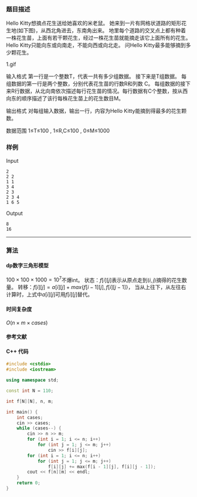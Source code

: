 ### 题目描述

Hello Kitty想摘点花生送给她喜欢的米老鼠。
她来到一片有网格状道路的矩形花生地(如下图)，从西北角进去，东南角出来。
地里每个道路的交叉点上都有种着一株花生苗，上面有若干颗花生，经过一株花生苗就能摘走该它上面所有的花生。
Hello Kitty只能向东或向南走，不能向西或向北走。
问Hello Kitty最多能够摘到多少颗花生。

1.gif

输入格式
第一行是一个整数T，代表一共有多少组数据。
接下来是T组数据。
每组数据的第一行是两个整数，分别代表花生苗的行数R和列数 C。
每组数据的接下来R行数据，从北向南依次描述每行花生苗的情况。每行数据有C个整数，按从西向东的顺序描述了该行每株花生苗上的花生数目M。

输出格式
对每组输入数据，输出一行，内容为Hello Kitty能摘到得最多的花生颗数。

数据范围
1≤T≤100 ,
1≤R,C≤100 ,
0≤M≤1000

### 样例

Input

```
2
2 2
1 1
3 4
2 3
2 3 4
1 6 5
```

Output

```
8
16
```

----------

### 算法
#### dp数字三角形模型

$100 \times 100 \times 1000 = 10 ^ 7$不爆int。
状态：$f[i][j]$表示从原点走到$(i, j)$摘得的花生数量。
转移：$f[i][j] = a[i][j] + max\{f[i - 1][j], f[i][j - 1]\}$，
当从上往下，从左往右计算时，上式中$a[i][j]$可用$f[i][j]$替代。

#### 时间复杂度

$O(n \times m \times cases)$

#### 参考文献

#### C++ 代码

``` cpp
#include <cstdio>
#include <iostream>

using namespace std;

const int N = 110;

int f[N][N], n, m;

int main() {
    int cases;
    cin >> cases;
    while (cases--) {
        cin >> n >> m;
        for (int i = 1; i <= n; i++)
            for (int j = 1; j <= m; j++)
                cin >> f[i][j];
        for (int i = 1; i <= n; i++)
            for (int j = 1; j <= m; j++)
                f[i][j] += max(f[i - 1][j], f[i][j - 1]);
        cout << f[n][m] << endl;
    }
    return 0;
}
```